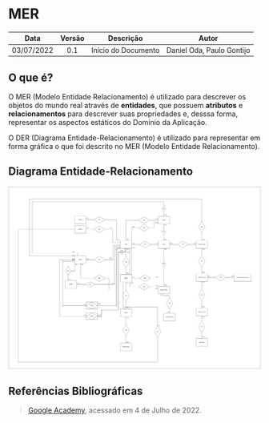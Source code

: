 # MER

|    Data    | Versão |      Descrição      |           Autor           |
|:----------:|:------:|:-------------------:|:-------------------------:|
| 03/07/2022 |  0.1   | Início do Documento | Daniel Oda, Paulo Gontijo |



## O que é?

O MER (Modelo Entidade Relacionamento) é utilizado para descrever os objetos do mundo real através de  **entidades**, que possuem  **atributos**  e  **relacionamentos**  para descrever suas propriedades e, desssa forma, representar os aspectos estáticos do Domínio da Aplicação.

O DER (Diagrama Entidade-Relacionamento) é utilizado para representar em forma gráfica o que foi descrito no MER (Modelo Entidade Relacionamento).

## Diagrama Entidade-Relacionamento

![](images/DER_BRASFOOT.drawio.png)

## Referências Bibliográficas
> [Google Academy](https://sites.google.com/site/uniplibancodedados1/aulas/modelo-relacional), acessado em 4 de Julho de 2022.
